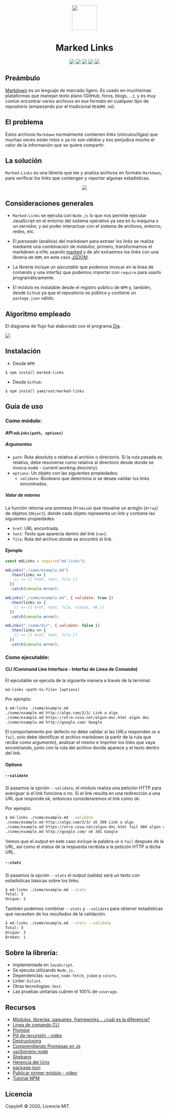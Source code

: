 <p align="center"><a href="src/assets/logo.png"><img src="src/assets/logo.png" width=80px></a></p>
<h1 align="center">Marked Links</h1>
<p align="center">
<img src="https://img.shields.io/badge/build-passing-brightgreen">
<img src="https://img.shields.io/badge/npm-v6.14.5-important">
<img src="https://img.shields.io/badge/license-MIT-9cf">
<img src="https://img.shields.io/badge/code--size-25.9kB-blueviolet">
<img src="https://img.shields.io/badge/coverage-100%25-brightgreen">
</p>


## Preámbulo

[Markdown](https://es.wikipedia.org/wiki/Markdown) es un lenguaje de marcado
ligero. Es usado en muchísimas plataformas que manejan texto plano (GitHub, 
foros, blogs, ...), y es muy común encontrar varios archivos en ese formato 
en cualquier tipo de repositorio (empezando por el tradicional `README.md`).


## El problema

Estos archivos `Markdown` normalmente contienen _links_ (vínculos/ligas) que
muchas veces están rotos o ya no son válidos y eso perjudica mucho el valor de
la información que se quiere compartir.


## La solución

`Marked-Links` es una librería que lee y analiza archivos en formato `Markdown`,
para verificar los links que contengan y reportar algunas estadísticas.

<p align="center"><a href="src/assets/marked-links.png"><img src="src/assets/marked-links.png"></a><p>


## Consideraciones generales

- `Marked-Links` se ejecuta con `Node.js` lo que nos permite ejecutar JavaScript en el 
entorno del sistema operativo ya sea en tu máquina o un servidor, y así poder interactuar 
con el sistema de archivos, entorno, redes, etc.

- El _parseado_ (análisis) del markdown para extraer los links se realiza mediante una 
combinación de _módulos_; primero, transformamos el markdown a `HTML` usando
[marked](https://github.com/markedjs/marked) y de ahí extraemos los links con una librería 
de `DOM`, en este caso [JSDOM](https://github.com/jsdom/jsdom).

- La librería incluye un _ejecutable_ que podemos invocar en la línea de comando y una
interfaz que podemos importar con `require` para usarlo programáticamente.

- El módulo es instalable desde el registro público de `NPM` y, también, desde `Github` ya 
que el repositorio es público y contiene un `package.json` válido.


## Algoritmo empleado

El diagrama de flujo fue elaborado con el programa [Dia](https://es.wikipedia.org/wiki/Dia_(programa)).

<a href="src/utils/df.png"><img src="src/utils/df.png"></a>


## Instalación

- Desde `NPM`:

```
$ npm install marked-links
```

- Desde `Github`: 

```
$ npm install yamiroot/marked-links
```


## Guía de uso

### Como módulo:

#### API `mdLinks(path, options)`

##### Argumentos

- `path`: Ruta absoluta o relativa al archivo o directorio. Si la ruta pasada es
  relativa, debe resolverse como relativa al directorio desde donde se invoca
  node - _current working directory_).
- `options`: Un objeto con las siguientes propiedades:
  * `validate`: Booleano que determina si se desea validar los links
    encontrados.

##### Valor de retorno

La función retorna una promesa (`Promise`) que resuelve un arreglo (`Array`) de 
objetos (`Object`), donde cada objeto representa un link y contiene las siguientes
propiedades:

- `href`: URL encontrada.
- `text`: Texto que aparecía dentro del link (`<a>`).
- `file`: Ruta del archivo donde se encontró el link.

#### Ejemplo

```js
const mdLinks = require("md-links");

mdLinks("./some/example.md")
  .then(links => {
    // => [{ href, text, file }]
  })
  .catch(console.error);

mdLinks("./some/example.md", { validate: true })
  .then(links => {
    // => [{ href, text, file, status, ok }]
  })
  .catch(console.error);

mdLinks("./some/dir", { validate: false })
  .then(links => {
    // => [{ href, text, file }]
  })
  .catch(console.error);
```

### Como ejecutable:

#### CLI (Command Line Interface - Interfaz de Línea de Comando)

El ejecutable se ejecuta de la siguiente manera a través de la terminal:

`md-links <path-to-file> [options]`

Por ejemplo:

```sh
$ md-links ./some/example.md
./some/example.md http://algo.com/2/3/ Link a algo
./some/example.md https://otra-cosa.net/algun-doc.html algún doc
./some/example.md http://google.com/ Google
```

El comportamiento por defecto no debe validar si las URLs responden `ok` o `fail`,
solo debe identificar el archivo markdown (a partir de la ruta que recibe como
argumento), analizar el mismo e imprimir los links que vaya encontrando, junto 
con la ruta del archivo donde aparece y el texto dentro del link.

#### Options

##### `--validate`

Si pasamos la opción `--validate`, el módulo realiza una petición HTTP para
averiguar si el link funciona o no. Si el link resulta en una redirección a una
URL que responde ok, entonces consideraremos el link como ok.

Por ejemplo:

```sh
$ md-links ./some/example.md --validate
./some/example.md http://algo.com/2/3/ ok 200 Link a algo
./some/example.md https://otra-cosa.net/algun-doc.html fail 404 algún doc
./some/example.md http://google.com/ ok 301 Google
```

Vemos que el _output_ en este caso incluye la palabra `ok` o `fail` después de
la URL, así como el status de la respuesta recibida a la petición HTTP a dicha
URL.

##### `--stats`

Si pasamos la opción `--stats` el output (salida) será un texto con estadísticas
básicas sobre los links.

```sh
$ md-links ./some/example.md --stats
Total: 3
Unique: 3
```

También podemos combinar `--stats` y `--validate` para obtener estadísticas que
necesiten de los resultados de la validación.

```sh
$ md-links ./some/example.md --stats --validate
Total: 3
Unique: 3
Broken: 1
```

## Sobre la librería:

- Implementada en `JavaScript`.
- Se ejecuta utilizando `Node.js`. 
- Dependencias: `marked`, `node-fetch`, `jsdom` y `colors`.
- Linter: `Eslint`.
- Otras tecnologías: `Jest`.
- Las pruebas unitarias cubren el 100% de `coverage`.


## Recursos

- [Módulos, librerías, paquetes, frameworks... ¿cuál es la diferencia?](http://community.laboratoria.la/t/modulos-librerias-paquetes-frameworks-cual-es-la-diferencia/175)
- [Linea de comando CLI](https://medium.com/netscape/a-guide-to-create-a-nodejs-command-line-package-c2166ad0452e)
- [Promise](https://javascript.info/promise-basics)
- [Pill de recursión - video](https://www.youtube.com/watch?v=lPPgY3HLlhQ&t=916s)
- [Destructuring](https://codeburst.io/es6-destructuring-the-complete-guide-7f842d08b98f)
- [Comprendiendo Promesas en Js](https://hackernoon.com/understanding-promises-in-javascript-13d99df067c1)
- [usr/bin/env node](https://www.it-swarm.dev/es/node.js/que-hace-exactamente-usrbinenv-node-al-principio-de-los-archivos-de-nodo/1056706740/)
- [Shebang](https://es.wikipedia.org/wiki/Shebang)
- [Herencia del Unix](http://www.juntadeandalucia.es/empleo/recursos/material_didactico/especialidades/materialdidactico_tic_linux_basico/tema_004/archivos/apartado_002.html)
- [package.json](http://wiki.commonjs.org/wiki/Packages/1.0)
- [Publicar primer módulo - video](https://www.youtube.com/watch?v=grOjfJpqwyw&start=12s)
- [Tutorial NPM](https://codingpotions.com/npm-tutorial)


## Licencia

Copyleft 🄯 2020, Licencia MIT.

